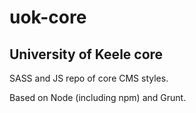 # uok-core
## University of Keele core
SASS and JS repo of core CMS styles.

Based on Node (including npm) and Grunt.
